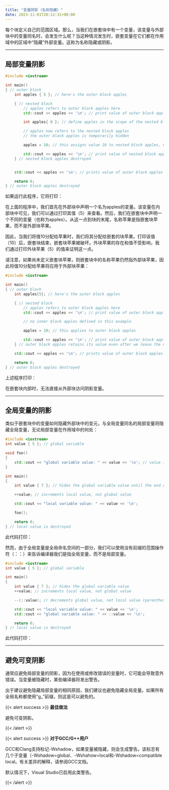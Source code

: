 ```yaml
---
title: "变量阴影（名称隐藏）"
date: 2023-11-01T20:12:31+08:00
---
```


每个块定义自己的范围区域。那么，当我们在嵌套块中有一个变量，该变量与外部块中的变量同名时，会发生什么呢？当这种情况发生时，嵌套变量在它们都在作用域中的区域中“隐藏”外部变量。这称为名称隐藏或阴影。

***
## 局部变量阴影

```C++
#include <iostream>

int main()
{ // outer block
    int apples { 5 }; // here's the outer block apples

    { // nested block
        // apples refers to outer block apples here
        std::cout << apples << '\n'; // print value of outer block apples

        int apples{ 0 }; // define apples in the scope of the nested block

        // apples now refers to the nested block apples
        // the outer block apples is temporarily hidden

        apples = 10; // this assigns value 10 to nested block apples, not outer block apples

        std::cout << apples << '\n'; // print value of nested block apples
    } // nested block apples destroyed


    std::cout << apples << '\n'; // prints value of outer block apples

    return 0;
} // outer block apples destroyed
```

如果运行此程序，它将打印：

在上面的程序中，我们首先在外部块中声明一个名为apples的变量。该变量在内部块中可见，我们可以通过打印其值（5）来查看。然后，我们在嵌套块中声明一个不同的变量（也称为apples）。从这一点到块的末尾，名称苹果是指嵌套块苹果，而不是外部块苹果。

因此，当我们将值10分配给苹果时，我们将其分配给嵌套的块苹果。打印该值（10）后，嵌套块结束，嵌套块苹果被破坏。外块苹果的存在和值不受影响，我们通过打印外块苹果（5）的值来证明这一点。

请注意，如果尚未定义嵌套块苹果，则嵌套块中的名称苹果仍然指外部块苹果，因此将值10分配给苹果将应用于外部块苹果：

```C++
#include <iostream>

int main()
{ // outer block
    int apples{5}; // here's the outer block apples

    { // nested block
        // apples refers to outer block apples here
        std::cout << apples << '\n'; // print value of outer block apples

        // no inner block apples defined in this example

        apples = 10; // this applies to outer block apples

        std::cout << apples << '\n'; // print value of outer block apples
    } // outer block apples retains its value even after we leave the nested block

    std::cout << apples << '\n'; // prints value of outer block apples

    return 0;
} // outer block apples destroyed
```

上述程序打印：

在嵌套块内部时，无法直接从外部块访问阴影变量。

***
## 全局变量的阴影

类似于嵌套块中的变量如何隐藏外部块中的变元，与全局变量同名的局部变量将隐藏全局变量，无论局部变量在作用域中的何处：

```C++
#include <iostream>
int value { 5 }; // global variable

void foo()
{
    std::cout << "global variable value: " << value << '\n'; // value is not shadowed here, so this refers to the global value
}

int main()
{
    int value { 7 }; // hides the global variable value until the end of this block

    ++value; // increments local value, not global value

    std::cout << "local variable value: " << value << '\n';

    foo();

    return 0;
} // local value is destroyed
```

此代码打印：

然而，由于全局变量是全局命名空间的一部分，我们可以使用没有前缀的范围操作符（：：）来告诉编译器我们是指全局变量，而不是局部变量。

```C++
#include <iostream>
int value { 5 }; // global variable

int main()
{
    int value { 7 }; // hides the global variable value
    ++value; // increments local value, not global value

    --(::value); // decrements global value, not local value (parenthesis added for readability)

    std::cout << "local variable value: " << value << '\n';
    std::cout << "global variable value: " << ::value << '\n';

    return 0;
} // local value is destroyed
```

此代码打印：

***
## 避免可变阴影

通常应避免局部变量的阴影，因为在使用或修改错误的变量时，它可能会导致意外错误。当变量被隐藏时，某些编译器将发出警告。

出于建议避免隐藏局部变量的相同原因，我们建议也避免隐藏全局变量。如果所有全局名称都使用“g_”前缀，则这是可以避免的。

{{< alert success >}}
**最佳做法**

避免可变阴影。

{{< /alert >}}

{{< alert success >}}
**对于GCC/G++用户**

GCC和Clang支持标记-Wshadow，如果变量被隐藏，则会生成警告。该标志有几个子变量（-Wshadow=global、-Wshahow=local和-Wshadow=compatible local。有关差异的解释，请参阅GCC文档。

默认情况下，Visual Studio已启用此类警告。

{{< /alert >}}

